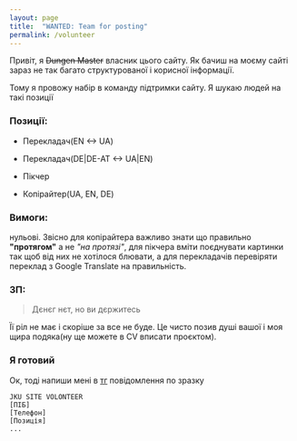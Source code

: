 ```yaml
---
layout: page
title:  "WANTED: Team for posting"
permalink: /volunteer
---
```

Привіт, я ~~Dungen Master~~ власник цього сайту. Як бачиш на моєму сайті зараз не так багато структурованої і корисної інформації.

Тому я провожу набір в команду підтримки сайту. Я шукаю людей на такі позиції
### Позиції:

+ Перекладач(EN <-> UA)

+ Перекладач(DE\|DE-AT <-> UA\|EN)

+ Пікчер

+ Копірайтер(UA, EN, DE)

### Вимоги:
нульові. Звісно для копірайтера важливо знати що правильно **"протягом"** а не *"на протязі"*, для пікчера вміти поєднувати картинки так щоб від них не хотілося блювати, а для перекладачів перевіряти переклад з Google Translate на правильність.

### ЗП:
> Дєнєг нєт, но ви дєржитесь 

Її ріл не має і скоріше за все не буде. Це чисто позив душі вашої і моя щира подяка(ну ще можете в CV вписати проєктом).
### Я готовий 
Ок, тоді напиши мені в [тг](https://t.me/uss_1701) повідомлення по зразку 

    JKU SITE VOLONTEER
    [ПІБ]
    [Телефон]
    [Позиція]
    ...